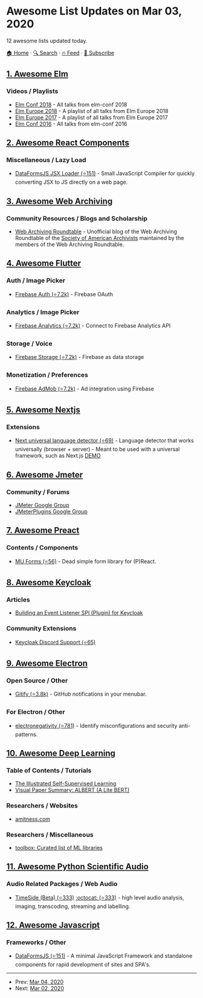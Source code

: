 # Awesome List Updates on Mar 03, 2020

12 awesome lists updated today.

[🏠 Home](/README.md) · [🔍 Search](https://www.trackawesomelist.com/search/) · [🔥 Feed](https://www.trackawesomelist.com/rss.xml) · [📮 Subscribe](https://trackawesomelist.us17.list-manage.com/subscribe?u=d2f0117aa829c83a63ec63c2f&id=36a103854c)



## [1. Awesome Elm](/content/sporto/awesome-elm/README.md)

### Videos / Playlists

*   [Elm Conf 2018](https://www.youtube.com/playlist?list=PLglJM3BYAMPHuB7zrYkH2Kin2vQOkr2xW) - All talks from elm-conf 2018
*   [Elm Europe 2018](https://www.youtube.com/playlist?list=PL-cYi7I913S-VgTSUKWhrUkReM_vMNQxG) - A playlist of all talks from Elm Europe 2018
*   [Elm Europe 2017](https://www.youtube.com/playlist?list=PL-cYi7I913S8cGyZWdN6YVZ028iS9BfpM) - A playlist of all talks from Elm Europe 2017
*   [Elm Conf 2016](https://www.youtube.com/playlist?list=PLglJM3BYAMPH2zuz1nbKHQyeawE4SN0Cd) - All talks from elm-conf 2016

## [2. Awesome React Components](/content/brillout/awesome-react-components/README.md)

### Miscellaneous / Lazy Load

*   [DataFormsJS JSX Loader (⭐151)](https://github.com/dataformsjs/dataformsjs/blob/master/docs/jsx-loader.md) - Small JavaScript Compiler for quickly converting JSX to JS directly on a web page.

## [3. Awesome Web Archiving](/content/iipc/awesome-web-archiving/README.md)

### Community Resources / Blogs and Scholarship

*   [Web Archiving Roundtable](https://webarchivingrt.wordpress.com/) - Unofficial blog of the Web Archiving Roundtable of the [Society of American Archivists](https://www2.archivists.org/) maintained by the members of the Web Archiving Roundtable.

## [4. Awesome Flutter](/content/Solido/awesome-flutter/README.md)

### Auth / Image Picker

*   [Firebase Auth (⭐7.2k)](https://github.com/FirebaseExtended/flutterfire/tree/master/packages/firebase_auth) - Firebase OAuth

### Analytics / Image Picker

*   [Firebase Analytics (⭐7.2k)](https://github.com/FirebaseExtended/flutterfire/tree/master/packages/firebase_analytics) - Connect to Firebase Analytics API

### Storage / Voice

*   [Firebase Storage (⭐7.2k)](https://github.com/FirebaseExtended/flutterfire/tree/master/packages/firebase_storage) - Firebase as data storage

### Monetization / Preferences

*   [Firebase AdMob (⭐7.2k)](https://github.com/FirebaseExtended/flutterfire/tree/master/packages/firebase_admob) - Ad integration using Firebase

## [5. Awesome Nextjs](/content/unicodeveloper/awesome-nextjs/README.md)

### Extensions

*   [Next universal language detector (⭐69)](https://github.com/UnlyEd/universal-language-detector) - Language detector that works universally (browser + server) - Meant to be used with a universal framework, such as Next.js [DEMO](https://universal-language-detector.now.sh/)

## [6. Awesome Jmeter](/content/aliesbelik/awesome-jmeter/README.md)

### Community / Forums

*   [JMeter Google Group](https://groups.google.com/forum/#!forum/ptgram24)
*   [JMeterPlugins Google Group](https://groups.google.com/forum/#!forum/jmeter-plugins)

## [7. Awesome Preact](/content/preactjs/awesome-preact/README.md)

### Contents / Components

*   [MU Forms (⭐56)](https://github.com/mobiushorizons/mu-forms) - Dead simple form library for (P)React.

## [8. Awesome Keycloak](/content/thomasdarimont/awesome-keycloak/README.md)

### Articles

*   [Building an Event Listener SPI (Plugin) for Keycloak](https://dev.to/adwaitthattey/building-an-event-listener-spi-plugin-for-keycloak-2044)

### Community Extensions

*   [Keycloak Discord Support (⭐65)](https://github.com/wadahiro/keycloak-discord)

## [9. Awesome Electron](/content/sindresorhus/awesome-electron/README.md)

### Open Source / Other

*   [Gitify (⭐3.8k)](https://github.com/manosim/gitify) - GitHub notifications in your menubar.

### For Electron / Other

*   [electronegativity (⭐781)](https://github.com/doyensec/electronegativity) - Identify misconfigurations and security anti-patterns.

## [10. Awesome Deep Learning](/content/ChristosChristofidis/awesome-deep-learning/README.md)

### Table of Contents / Tutorials

*   [The Illustrated Self-Supervised Learning](https://amitness.com/2020/02/illustrated-self-supervised-learning/)
*   [Visual Paper Summary: ALBERT (A Lite BERT)](https://amitness.com/2020/02/albert-visual-summary/)

### Researchers / Websites

*   [amitness.com](https://amitness.com/)

### Researchers / Miscellaneous

*   [toolbox: Curated list of ML libraries](https://github.com/amitness/toolbox)

## [11. Awesome Python Scientific Audio](/content/faroit/awesome-python-scientific-audio/README.md)

### Audio Related Packages / Web Audio

*   [TimeSide (Beta) (⭐333)](https://github.com/Parisson/TimeSide/tree/dev) [:octocat: (⭐333)](https://github.com/Parisson/TimeSide/tree/dev) - high level audio analysis, imaging, transcoding, streaming and labelling.

## [12. Awesome Javascript](/content/sorrycc/awesome-javascript/README.md)

### Frameworks / Other

*   [DataFormsJS (⭐151)](https://github.com/dataformsjs/dataformsjs) - A minimal JavaScript Framework and standalone components for rapid development of sites and SPA's.

---

- Prev: [Mar 04, 2020](/content/2020/03/04/README.md)
- Next: [Mar 02, 2020](/content/2020/03/02/README.md)